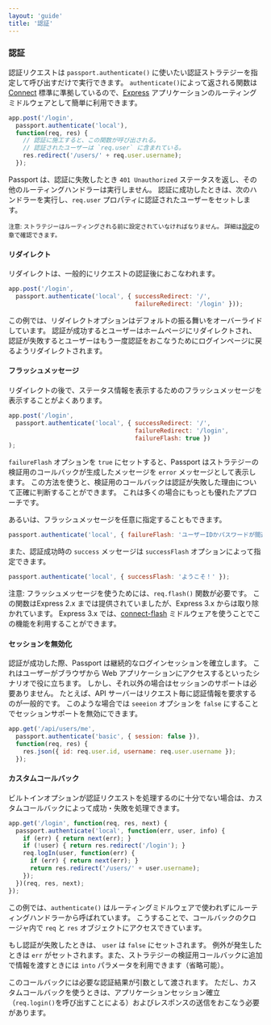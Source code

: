 ```yaml
---
layout: 'guide'
title: '認証'
---
```


### 認証

認証リクエストは `passport.authenticate()` に使いたい認証ストラテジーを指定して呼び出すだけで実行できます。
`authenticate()`によって返される関数は [Connect](http://www.senchalabs.org/connect/) 標準に準拠しているので、[Express](http://expressjs.com/) アプリケーションのルーティングミドルウェアとして簡単に利用できます。

```javascript
app.post('/login',
  passport.authenticate('local'),
  function(req, res) {
	// 認証に施工すると、この関数が呼び出される。
	// 認証されたユーザーは `req.user` に含まれている。
    res.redirect('/users/' + req.user.username);
  });
```

Passport は、認証に失敗したとき `401 Unauthorized` ステータスを返し、その他のルーティングハンドラーは実行しません。
認証に成功したときは、次のハンドラーを実行し、`req.user` プロパティに認証されたユーザーをセットします。

<small>注意: ストラテジーはルーティングされる前に設定されていなければなりません。
詳細は[設定](/guide/configure/)の章で確認できます。</small>

#### リダイレクト

リダイレクトは、一般的にリクエストの認証後におこなわれます。

```javascript
app.post('/login',
  passport.authenticate('local', { successRedirect: '/',
                                   failureRedirect: '/login' }));
```

この例では、リダイレクトオプションはデフォルトの振る舞いをオーバーライドしています。
認証が成功するとユーザーはホームページにリダイレクトされ、認証が失敗するとユーザーはもう一度認証をおこなうためにログインページに戻るようリダイレクトされます。

#### フラッシュメッセージ

リダイレクトの後で、ステータス情報を表示するためのフラッシュメッセージを表示することがよくあります。

```javascript
app.post('/login',
  passport.authenticate('local', { successRedirect: '/',
                                   failureRedirect: '/login',
                                   failureFlash: true })
);
```

`failureFlash` オプションを `true` にセットすると、Passport はストラテジーの検証用のコールバックが生成したメッセージを `error` メッセージとして表示します。
この方法を使うと、検証用のコールバックは認証が失敗した理由について正確に判断することができます。
これは多くの場合にもっとも優れたアプローチです。

あるいは、フラッシュメッセージを任意に指定することもできます。

```javascript
passport.authenticate('local', { failureFlash: 'ユーザーIDかパスワードが間違っています。' });
```

また、認証成功時の `success` メッセージは `successFlash` オプションによって指定できます。

```javascript
passport.authenticate('local', { successFlash: 'ようこそ！' });
```

注意: フラッシュメッセージを使うためには、`req.flash()` 関数が必要です。
この関数はExpress 2.x までは提供されていましたが、Express 3.x からは取り除かれています。
Express 3.x では、[connect-flash](https://github.com/jaredhanson/connect-flash) ミドルウェアを使うことでこの機能を利用することができます。

#### セッションを無効化

認証が成功した際、Passport は継続的なログインセッションを確立します。
これはユーザーがブラウザから Web アプリケーションにアクセスするといったシナリオで役に立ちます。
しかし、それ以外の場合はセッションのサポートは必要ありません。
たとえば、API サーバーはリクエスト毎に認証情報を要求するのが一般的です。
このような場合では `seeeion` オプションを `false` にすることでセッションサポートを無効にできます。

```javascript
app.get('/api/users/me',
  passport.authenticate('basic', { session: false }),
  function(req, res) {
    res.json({ id: req.user.id, username: req.user.username });
  });
```

#### カスタムコールバック

ビルトインオプションが認証リクエストを処理するのに十分でない場合は、カスタムコールバックによって成功・失敗を処理できます。

```javascript
app.get('/login', function(req, res, next) {
  passport.authenticate('local', function(err, user, info) {
    if (err) { return next(err); }
    if (!user) { return res.redirect('/login'); }
    req.logIn(user, function(err) {
      if (err) { return next(err); }
      return res.redirect('/users/' + user.username);
    });
  })(req, res, next);
});
```

この例では、`authenticate()` はルーティングミドルウェアで使われずにルーティングハンドラーから呼ばれています。
こうすることで、コールバックのクロージャ内で `req` と `res` オブジェクトにアクセスできています。

もし認証が失敗したときは、 `user` は `false` にセットされます。
例外が発生したときは `err` がセットされます。また、ストラテジーの検証用コールバックに追加で情報を渡すときには `into` パラメータを利用できます（省略可能）。

このコールバックには必要な認証結果が引数として渡されます。
ただし、カスタムコールバックを使うときは、アプリケーションセッション確立（`req.login()`を呼び出すことによる）およびレスポンスの送信をおこなう必要があります。
